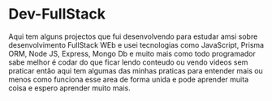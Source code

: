 # Dev-FullStack

Aqui tem alguns projectos que fui desenvolvendo para estudar amsi sobre desenvolvimento FullStack WEb e usei tecnologias como JavaScript, Prisma ORM, Node JS, Express, Mongo Db e muito mais como todo programador sabe melhor é codar do que ficar lendo conteudo ou vendo videos sem praticar então aqui tem algumas das minhas praticas para entender mais ou menos como funciona esse area de forma unida e pode aprender muita coisa e espero aprender muito mais. 
 

